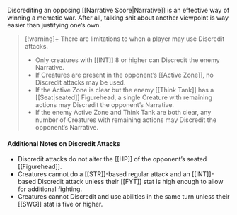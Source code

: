 Discrediting an opposing [[Narrative Score|Narrative]] is an effective way of winning a memetic war. After all, talking shit about another viewpoint is way easier than justifying one’s own. 

> [!warning]+ There are limitations to when a player may use Discredit attacks.
>
> - Only creatures with [[INT]] 8 or higher can Discredit the enemy Narrative.  
> - If Creatures are present in the opponent’s [[Active Zone]], no Discredit attacks may be used.  
> - If the Active Zone is clear but the enemy [[Think Tank]] has a [[Seat|seated]] Figurehead, a single Creature with remaining actions may Discredit the opponent’s Narrative.  
> - If the enemy Active Zone and Think Tank are both clear, any number of Creatures  with remaining actions may Discredit the opponent’s Narrative.  

#### Additional Notes on Discredit Attacks

- Discredit attacks do not alter the [[HP]] of the opponent’s seated [[Figurehead]].
- Creatures cannot do a [[STR]]-based regular attack and an [[INT]]-based Discredit attack unless their [[FYT]] stat is high enough to allow for additional fighting.
- Creatures cannot Discredit and use abilities in the same turn unless their [[SWG]] stat is five or higher. 